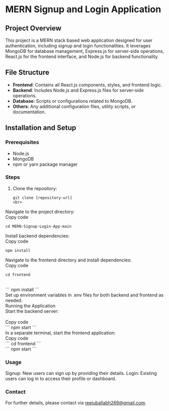 
# MERN Signup and Login Application

## Project Overview
This project is a MERN stack based web application designed for user authentication, including signup and login functionalities. It leverages MongoDB for database management, Express.js for server-side operations, React.js for the frontend interface, and Node.js for backend functionality.

## File Structure
- **Frontend**: Contains all React.js components, styles, and frontend logic.
- **Backend**: Includes Node.js and Express.js files for server-side operations.
- **Database**: Scripts or configurations related to MongoDB.
- **Others**: Any additional configuration files, utility scripts, or documentation.

## Installation and Setup

### Prerequisites
- Node.js
- MongoDB
- npm or yarn package manager

### Steps
1. Clone the repository:
   ```
   git clone [repository-url]
   <br>
Navigate to the project directory:<br>
Copy code<br>
 ```
cd MERN-Signup-Login-App-main
 ```
Install backend dependencies:<br>
Copy code<br>
 ```
npm install
 ```
Navigate to the frontend directory and install dependencies:<br>
Copy code<br>
 ```
cd frontend
 ```
<br>
 ```
npm install
 ```
 <br>
Set up environment variables in .env files for both backend and frontend as needed.<br>
Running the Application<br>
Start the backend server:<br>
<br>
Copy code<br>
 ```
npm start
 ```
 <br>
In a separate terminal, start the frontend application:
 <br>
Copy code
<br>
 ```
cd frontend
 ```
 <br>
  ```
npm start
 ```
 <br>
 
### Usage
Signup: New users can sign up by providing their details.
Login: Existing users can log in to access their profile or dashboard.

### Contact
For further details, please contact via reejuballabh269@gmail.com.
